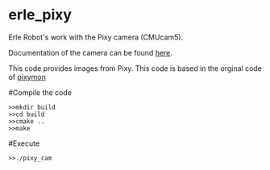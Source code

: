 erle_pixy
=========

Erle Robot's work with the Pixy camera (CMUcam5).

Documentation of the camera can be found [here](http://www.cmucam.org/projects/cmucam5/wiki).

This code provides images from Pixy. This code is based in the orginal code of [pixymon](https://github.com/charmedlabs/pixy)

#Compile the code 
```
>>mkdir build
>>cd build
>>cmake ..
>>make
```
#Execute
```
>>./pixy_cam
```
